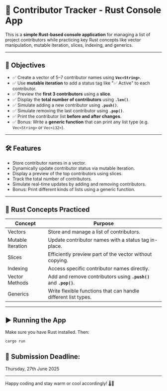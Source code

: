 # 📝 Contributor Tracker - Rust Console App

This is a **simple Rust-based console application** for managing a list of project contributors while practicing key Rust concepts like vector manipulation, mutable iteration, slices, indexing, and generics.

---

## 🎯 Objectives

- ✅ Create a vector of 5–7 contributor names using **`Vec<String>`**.
- ✅ Use **mutable iteration** to add a status tag like "✅ Active" to each contributor.
- ✅ Preview the **first 3 contributors** using a **slice**.
- ✅ Display the **total number of contributors** using **`.len()`**.
- ✅ Simulate adding a new contributor using **`.push()`**.
- ✅ Simulate removing the last contributor using **`.pop()`**.
- ✅ Print the contributor list **before and after changes**.
- ✅ Bonus: Write a **generic function** that can print any list type (e.g. `Vec<String>` or `Vec<i32>`).

---

## 🛠 Features

- Store contributor names in a vector.
- Dynamically update contributor status via mutable iteration.
- Display a preview of the top contributors using slices.
- Track the total number of contributors.
- Simulate real-time updates by adding and removing contributors.
- Bonus: Print different kinds of lists using a generic function.

---

## 🧠 Rust Concepts Practiced

| Concept             | Purpose                                                        |
|---------------------|----------------------------------------------------------------|
| Vectors             | Store and manage a list of contributors.                       |
| Mutable Iteration   | Update contributor names with a status tag in-place.           |
| Slices              | Efficiently preview part of the vector without copying.        |
| Indexing            | Access specific contributor names directly.                    |
| Vector Methods      | Add and remove contributors using **`.push()`** and **`.pop()`**. |
| Generics            | Write flexible functions that can handle different list types. |

---

## ▶️ Running the App

Make sure you have Rust installed. Then:

```bash
cargo run
```
## 📅 Submission Deadline:

Thursday, 27th June 2025

---

Happy coding and stay warm or cool accordingly! 🌡️👕